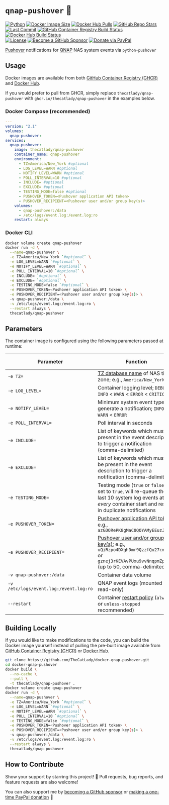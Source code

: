 # `qnap-pushover` &#x1F514;

[![Python](https://img.shields.io/github/languages/top/TheCatLady/docker-qnap-pushover?logo=python&style=flat-square)](https://github.com/TheCatLady/docker-qnap-pushover)
[![Docker Image Size](https://img.shields.io/docker/image-size/thecatlady/qnap-pushover/latest?style=flat-square&logo=docker&label=docker%20image%20size)](https://hub.docker.com/r/thecatlady/qnap-pushover)
[![Docker Hub Pulls](https://img.shields.io/docker/pulls/thecatlady/qnap-pushover?style=flat-square&label=docker%20hub%20pulls&logo=docker)](https://hub.docker.com/r/thecatlady/qnap-pushover)
[![GitHub Repo Stars](https://img.shields.io/github/stars/TheCatLady/docker-qnap-pushover?label=github%20stars&logo=github&style=flat-square)](https://github.com/TheCatLady/docker-qnap-pushover/stargazers)<br/>
[![Last Commit](https://img.shields.io/github/last-commit/TheCatLady/docker-qnap-pushover?style=flat-square&logo=git)](https://github.com/TheCatLady/docker-qnap-pushover)
[![GitHub Container Registry Build Status](https://img.shields.io/github/workflow/status/TheCatLady/docker-qnap-pushover/Docker?label=github%20container%20registry%20build&logo=github&style=flat-square)](https://github.com/TheCatLady/docker-qnap-pushover)
[![Docker Hub Build Status](https://img.shields.io/docker/cloud/build/thecatlady/qnap-pushover?style=flat-square&label=docker%20hub%20build&logo=docker)](https://hub.docker.com/r/thecatlady/qnap-pushover)<br/>
[![License](https://img.shields.io/github/license/TheCatLady/docker-qnap-pushover?logo=open%20source%20initiative&style=flat-square)](https://github.com/TheCatLady/docker-qnap-pushover/blob/main/LICENSE)
[![Become a GitHub Sponsor](https://img.shields.io/badge/github%20sponsors-become%20a%20sponsor-ff69b4?style=flat-square&logo=github%20sponsors)](https://github.com/sponsors/TheCatLady)
[![Donate via PayPal](https://img.shields.io/badge/paypal-make%20a%20donation-blue?style=flat-square&logo=paypal)](http://paypal.me/DHoung)

[Pushover](https://pushover.net/) notifications for [QNAP](https://www.qnap.com/) NAS system events via `python-pushover`

## Usage

Docker images are available from both [GitHub Container Registry (GHCR)](https://github.com/users/TheCatLady/packages/container/package/qnap-pushover) and [Docker Hub](https://hub.docker.com/r/thecatlady/qnap-pushover).

If you would prefer to pull from GHCR, simply replace `thecatlady/qnap-pushover` with `ghcr.io/thecatlady/qnap-pushover` in the examples below.

### Docker Compose (recommended)

```yaml
---
version: "2.1"
volumes:
  qnap-pushover:
services:
  qnap-pushover:
    image: thecatlady/qnap-pushover
    container_name: qnap-pushover
    environment:
      - TZ=America/New_York #optional
      - LOG_LEVEL=WARN #optional
      - NOTIFY_LEVEL=WARN #optional
      - POLL_INTERVAL=10 #optional
      - INCLUDE= #optional
      - EXCLUDE= #optional
      - TESTING_MODE=false #optional
      - PUSHOVER_TOKEN=<Pushover application API token>
      - PUSHOVER_RECIPIENT=<Pushover user and/or group key(s)>
    volumes:
      - qnap-pushover:/data
      - /etc/logs/event.log:/event.log:ro
    restart: always
```

### Docker CLI

```bash
docker volume create qnap-pushover
docker run -d \
  --name=qnap-pushover \
  -e TZ=America/New_York `#optional` \
  -e LOG_LEVEL=WARN `#optional` \
  -e NOTIFY_LEVEL=WARN `#optional` \
  -e POLL_INTERVAL=10 `#optional` \
  -e INCLUDE= `#optional` \
  -e EXCLUDE= `#optional` \
  -e TESTING_MODE=false `#optional` \
  -e PUSHOVER_TOKEN=<Pushover application API token> \
  -e PUSHOVER_RECIPIENT=<Pushover user and/or group key(s)> \
  -v qnap-pushover:/data \
  -v /etc/logs/event.log:/event.log:ro \
  --restart always \
  thecatlady/qnap-pushover
```

## Parameters

The container image is configured using the following parameters passed at runtime:

|Parameter|Function|Default Value|Required?|
|---|---|---|---|
|`-e TZ=`|[TZ database name](https://en.wikipedia.org/wiki/List_of_tz_database_time_zones) of NAS time zone; e.g., `America/New_York`||no|
|`-e LOG_LEVEL=`|Container logging level; `DEBUG` < `INFO` < `WARN` < `ERROR` < `CRITICAL`|`WARN`|no|
|`-e NOTIFY_LEVEL=`|Minimum system event type to generate a notification; `INFO` < `WARN` < `ERROR`|`WARN`|no|
|`-e POLL_INTERVAL=`|Poll interval in seconds|`10`|no|
|`-e INCLUDE=`|List of keywords which must be present in the event description to trigger a notification (comma-delimited)||no|
|`-e EXCLUDE=`|List of keywords which must _not_ be present in the event description to trigger a notification (comma-delimited)||no|
|`-e TESTING_MODE=`|Testing mode (`true` or `false`); if set to `true`, will re-queue the last 10 system log events at _every_ container start and result in duplicate notifications|`false`|no|
|`-e PUSHOVER_TOKEN=`|[Pushover application API token](https://pushover.net/api#registration); e.g., `azGDORePK8gMaC0QOYAMyEEuzJnyUi`||**yes**|
|`-e PUSHOVER_RECIPIENT=`|[Pushover user and/or group key(s)](https://pushover.net/api#identifiers); e.g., `uQiRzpo4DXghDmr9QzzfQu27cmVRsG` or `gznej3rKEVAvPUxu9vvNnqpmZpokzF` (up to 50, comma-delimited)||**yes**|
|`-v qnap-pushover:/data`|Container data volume||**yes**|
|`-v /etc/logs/event.log:/event.log:ro`|QNAP event logs (mounted as read-only)||**yes**|
|`--restart`|Container [restart policy](https://docs.docker.com/engine/reference/run/#restart-policies---restart) (`always` or `unless-stopped` recommended)|`no`|no|

## Building Locally

If you would like to make modifications to the code, you can build the Docker image yourself instead of pulling the pre-built image available from [GitHub Container Registry (GHCR)](https://github.com/users/TheCatLady/packages/container/package/qnap-pushover) or [Docker Hub](https://hub.docker.com/r/thecatlady/qnap-pushover).

```bash
git clone https://github.com/TheCatLady/docker-qnap-pushover.git
cd docker-qnap-pushover
docker build \
  --no-cache \
  --pull \
  -t thecatlady/qnap-pushover .
docker volume create qnap-pushover
docker run -d \
  --name=qnap-pushover \
  -e TZ=America/New_York `#optional` \
  -e LOG_LEVEL=WARN `#optional` \
  -e NOTIFY_LEVEL=WARN `#optional` \
  -e POLL_INTERVAL=10 `#optional` \
  -e TESTING_MODE=false `#optional` \
  -e PUSHOVER_TOKEN=<Pushover application API token> \
  -e PUSHOVER_RECIPIENT=<Pushover user and/or group key(s)> \
  -v qnap-pushover:/data \
  -v /etc/logs/event.log:/event.log:ro \
  --restart always \
  thecatlady/qnap-pushover
```

## How to Contribute

Show your support by starring this project! &#x1F31F;  Pull requests, bug reports, and feature requests are also welcome!

You can also support me by [becoming a GitHub sponsor](https://github.com/sponsors/TheCatLady) or [making a one-time PayPal donation](http://paypal.me/DHoung) &#x1F496;
